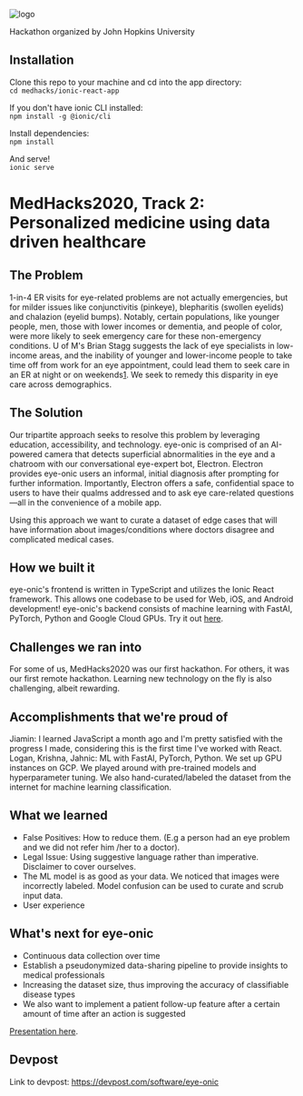 ![logo](https://medhacks.org/assets/img/logo_dark.png)

Hackathon organized by John Hopkins University

## Installation

Clone this repo to your machine and cd into the app directory:<br>
`cd medhacks/ionic-react-app`

If you don't have ionic CLI installed:<br>
`npm install -g @ionic/cli`

Install dependencies:<br>
`npm install`

And serve!<br>
`ionic serve`

# MedHacks2020, Track 2: Personalized medicine using data driven healthcare 
## The Problem
1-in-4 ER visits for eye-related problems are not actually emergencies, but for milder issues like conjunctivitis (pinkeye), blepharitis (swollen eyelids) and chalazion (eyelid bumps). Notably, certain populations, like younger people, men, those with lower incomes or dementia, and people of color, were more likely to seek emergency care for these non-emergency conditions. U of M's Brian Stagg suggests the lack of eye specialists in low-income areas, and the inability of younger and lower-income people to take time off from work for an eye appointment, could lead them to seek care in an ER at night or on weekends[1]. We seek to remedy this disparity in eye care across demographics.

[1]: https://www.sciencedaily.com/releases/2017/02/170214163629.htm

## The Solution
Our tripartite approach seeks to resolve this problem by leveraging education, accessibility, and technology. 
eye-onic is comprised of an AI-powered camera that detects superficial abnormalities in the eye and a chatroom with our conversational eye-expert bot, Electron. Electron provides eye-onic users an informal, initial diagnosis after prompting for further information. Importantly, Electron offers a safe, confidential space to users to have their qualms addressed and to ask eye care-related questions—all in the convenience of a mobile app. 

Using this approach we want to curate a dataset of edge cases that will have information about images/conditions where doctors disagree and complicated medical cases.

## How we built it
eye-onic's frontend is written in TypeScript and utilizes the Ionic React framework. This allows one codebase to be used for Web, iOS, and Android development! eye-onic's backend consists of machine learning with FastAI, PyTorch, Python and Google Cloud GPUs.
Try it out [here](https://github.com/MedHacks2020/MedHacks/blob/master/ionic-react-app/app-debug.apk).

## Challenges we ran into
For some of us, MedHacks2020 was our first hackathon. For others, it was our first remote hackathon. Learning new technology on the fly is also challenging, albeit rewarding.

## Accomplishments that we're proud of
Jiamin: I learned JavaScript a month ago and I'm pretty satisfied with the progress I made, considering this is the first time I've worked with React. 
Logan, Krishna, Jahnic: ML with FastAI, PyTorch, Python. We set up GPU instances on GCP. We played around with pre-trained models and hyperparameter tuning. We also hand-curated/labeled the dataset from the internet for machine learning classification. 

## What we learned
- False Positives: How to reduce them. (E.g a person had an eye problem and we did not refer him /her to a doctor).
- Legal Issue: Using suggestive language rather than imperative. Disclaimer to cover ourselves.
- The ML model is as good as your data. We noticed that images were incorrectly labeled. Model confusion can be used to curate and scrub input data.
- User experience

## What's next for eye-onic
- Continuous data collection over time
- Establish a pseudonymized data-sharing pipeline to provide insights to medical professionals
- Increasing the dataset size, thus improving the accuracy of classifiable disease types
- We also want to implement a patient follow-up feature after a certain amount of time after an action is suggested

[Presentation here](https://github.com/MedHacks2020/MedHacks/blob/master/MedHacks.pptx).

## Devpost

Link to devpost: https://devpost.com/software/eye-onic
